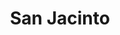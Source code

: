 ---
title: San Jacinto
menu:
  region:
    parent: montes-de-maria
departamento: Bolívar
description: >-
  Es un municipio de Colombia situado en el norte del país, en el departamento
  de Bolívar y a 120 km al sudeste de Cartagena de Indias. Este municipio se
  encuentra en el sistema orográfico de los Montes de María, muy cerca del
  litoral Caribe colombiano
grafica_ubicacion_geografica: /charts/municipios/san-jacinto/ubicacion_geografica.html
grafica_comunidades_focalizadas: /charts/municipios/san-jacinto/comunidades_focalizadas.html
grafica_poblacion_genero: /charts/municipios/san-jacinto/poblacion_genero.html
grafica_area_geografica_genero: /charts/municipios/san-jacinto/area_geografica_genero.html
grafica_pertenencia_etnica: /charts/municipios/san-jacinto/pertenencia_etnica.html
grafica_conflicto_identidad: /charts/municipios/san-jacinto/conflicto_identidad.html
grafica_violencia_sexual: /charts/municipios/san-jacinto/violencia_sexual.html
grafica_violencia_fisica: /charts/municipios/san-jacinto/violencia_fisica.html
grafica_violencia_psicologica: /charts/municipios/san-jacinto/violencia_psicologica.html
grafica_negligencia_abandono: /charts/municipios/san-jacinto/negligencia_abandono.html
ficha: /fichas/san-jacinto/ficha.pdf
centros_poblados_corregimientos:
  - Arenas
  - Bajo Grande
  - Las Palmas
  - San Cristóbal
  - Las Charquitas
  - Paraíso
  - Las Mercedes
distribucion_poblacional_hombres: 12071
distribucion_poblacional_mujeres: 11505
poblacion_discapacidad: 2921
asentamientos_indigenas: null
resguardos_indigenas: null
consejos_comunitarios: 2
total_poblacion_victima: 19127
num_sujetos_reparacion_colectiva: 4
num_planes_retorno_reubicacion_colectiva: 5
territorio_entidades_snariv_sivjrnr:
  - >-
    Unidad para la Atención y Reparación Integral a las víctimas (UARIV)
    (SNARIV)
  - >-
    "Comisión para el Esclarecimiento de la Verdad, la Convivencia y la No
    Repeteción (CEV) (SIVJRNR)"
  - Jurisdicción Especial para la Paz (JEP) (SIVJRNR)
  - Unidad de Búsqueda de Personas dadas por Desaparecidas (UBPD) (SIVJRNR)
priorizacion_convivencia_social_salud_mental: >-
  Embarazo en Adolescentes (10-19 años),ITS-VIH sida-SIFILIS
  congénitas,Mortalidad materna y perinatal
region: Montes de María
priorizacion_sexualidad_derechos_sexuales_reproductivos: >-
  Ausencia de modelos de atención diferenciada,Deficientes políticas
  públicas,Falta de caracterización de la población vulnerable
priorizacion_gestion_diferencial_poblaciones_vulnerables: >-
  Infraestructura en los centros de salud deteriorada,Falta de compromiso de los
  actores en salud,"Debilidades en infraestructura, dotación, talento humano
  para desarrollar acciones de IVC"
priorizacion_fortalecimiento_autoridad_sanitaria: >-
  Infraestructura en los centros de salud deteriorada,Falta de compromiso de los
  actores en salud,"Debilidades en infraestructura, dotación, talento humano
  para desarrollar acciones de IVC"
eventos_salud_publica_predominantes:
  - Agresiones por animales potencialmente transmisores de rabia
  - Dengue
  - Vigilancia en salud pública de la violencia de género e intrafamiliar
  - Intoxicaciones
  - Intento de suicidio
  - Morbilidad materna extrema
  - Leishmaniasis Cutánea
  - Infección respiratoria aguda grave inusitada
  - Bajo peso al nacer
  - Varicela individual
rips_salud_mental_poblacion_general:
  - Trastorno mixto de ansiedad y depresión
servicios_telemedicina_mpio_depto:
  - No hay habilitados servicios aún
total_pobreza_multidimensional: 6030%
pobreza_multidimensional_urbano: 5780%
pobreza_multidimensional_centro_poblado_rural_disperso: 7800%
ppales_actividades_economicas:
  - Artesanías
  - Agricultura
  - Festival Autóctono de Gaitas y Tamboras
  - Producción de galletas María Luisa
observaciones_ppales_actividades_economicas: |-
  Artesanías (Made San Jacinto- Hecho a mano), actividad más representativa
  Ñame
  Yuca
  Maíz
  Tabaco
  Aguacate
  Apicultura
  Ají tabasco
  Cacao
ppal_vocacion_mpio:
  - Bosque o Áreas de protección y conservación
  - Ganadería
  - Agricultura
  - Oferta ambiental y paisajista
observaciones_ppal_vocacion_mpio: null
trabajo_informal: 9400%
ppal_uso_suelo:
  - Agricultura
  - Ganadería
  - Servicios
observaciones_ppal_uso_suelo: null
espacios_socio_comunitarios:
  - Campo de beisbol
  - ' Museo Arqueológico de San Jacinto'
  - ' Biblioteca Municipal Emanuel Zabala'
  - ' Campo de futbol la paz'
  - ' Museo Comunitario'
medios_comunicacion:
  - Emisora de paz de Radio Nacional de Colombia
  - ' Tele San Jacinto'
  - ' Emisora la San Jacintera'
  - ' Digital San Jacinto'
iniciativas_org_sociedad_civil: '10'
programas_usaid:
  - Nuestra Tierra Próspera
  - ' Riqueza Natural 2017-2022'
  - Iniciativa de Finanzas Rurales
  - ' Somos Comunidad'
  - ' Fondo de Inversiones para la Paz'
  - ' Mujeres Poderosas'
comunidad_focalizada: Corregimiento Las Mercedes y Vereda Casa de Piedra
comunidad_focalizada_url: /comunidad-focalizada/corregimiento-las-mercedes-y-vereda-casa-de-piedra
download_file: /reportes/san-jacinto.pdf

---